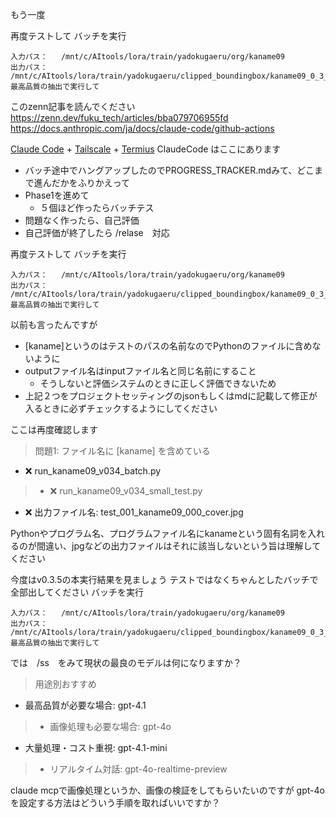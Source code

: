 もう一度

再度テストして
バッチを実行
```
入力パス：   /mnt/c/AItools/lora/train/yadokugaeru/org/kaname09
出力パス：   /mnt/c/AItools/lora/train/yadokugaeru/clipped_boundingbox/kaname09_0_3_3
最高品質の抽出で実行して
```



このzenn記事を読んでください
https://zenn.dev/fuku_tech/articles/bba079706955fd
https://docs.anthropic.com/ja/docs/claude-code/github-actions

[Claude Code](https://docs.anthropic.com/ja/docs/claude-code/overview) + [Tailscale](https://tailscale.com/) + [Termius](https://termius.com/index.html)
ClaudeCode はここにあります

* バッチ途中でハングアップしたのでPROGRESS_TRACKER.mdみて、どこまで進んだかをふりかえって
* Phase1を進めて
	* ５個ほど作ったらバッチテス
* 問題なく作ったら、自己評価
* 自己評価が終了したら /relase　対応



再度テストして
バッチを実行
```
入力パス：   /mnt/c/AItools/lora/train/yadokugaeru/org/kaname09
出力パス：   /mnt/c/AItools/lora/train/yadokugaeru/clipped_boundingbox/kaname09_0_3_4
最高品質の抽出で実行して
```


以前も言ったんですが
* [kaname]というのはテストのパスの名前なのでPythonのファイルに含めないように
* outputファイル名はinputファイル名と同じ名前にすること
	* そうしないと評価システムのときに正しく評価できないため
* 上記２つをプロジェクトセッティングのjsonもしくはmdに記載して修正が入るときに必ずチェックするようにしてください

ここは再度確認します
>  問題1: ファイル名に [kaname] を含めている
  - ❌ run_kaname09_v034_batch.py
>  - ❌ run_kaname09_v034_small_test.py
  - ❌ 出力ファイル名: test_001_kaname09_000_cover.jpg

Pythonやプログラム名、プログラムファイル名にkanameという固有名詞を入れるのが間違い、jpgなどの出力ファイルはそれに該当しないという旨は理解してください


今度はv0.3.5の本実行結果を見ましょう
テストではなくちゃんとしたバッチで全部出してください
バッチを実行
```
入力パス：   /mnt/c/AItools/lora/train/yadokugaeru/org/kaname09
出力パス：   /mnt/c/AItools/lora/train/yadokugaeru/clipped_boundingbox/kaname09_0_3_5
最高品質の抽出で実行して
```


では　/ss　をみて現状の最良のモデルは何になりますか？



>  用途別おすすめ
  - 最高品質が必要な場合: gpt-4.1
>  - 画像処理も必要な場合: gpt-4o
  - 大量処理・コスト重視: gpt-4.1-mini
>  - リアルタイム対話: gpt-4o-realtime-preview

claude mcpで画像処理というか、画像の検証をしてもらいたいのですが gpt-4oを設定する方法はどういう手順を取ればいいですか？

